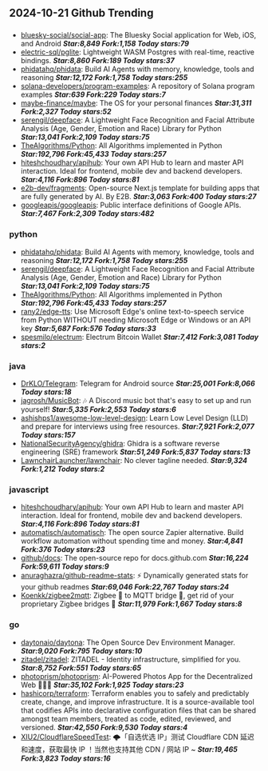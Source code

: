 ## 2024-10-21 Github Trending

### 
* [bluesky-social/social-app](https://github.com/bluesky-social/social-app): The Bluesky Social application for Web, iOS, and Android ***Star:8,849 Fork:1,158 Today stars:79***
* [electric-sql/pglite](https://github.com/electric-sql/pglite): Lightweight WASM Postgres with real-time, reactive bindings. ***Star:8,860 Fork:189 Today stars:37***
* [phidatahq/phidata](https://github.com/phidatahq/phidata): Build AI Agents with memory, knowledge, tools and reasoning ***Star:12,172 Fork:1,758 Today stars:255***
* [solana-developers/program-examples](https://github.com/solana-developers/program-examples): A repository of Solana program examples ***Star:639 Fork:229 Today stars:7***
* [maybe-finance/maybe](https://github.com/maybe-finance/maybe): The OS for your personal finances ***Star:31,311 Fork:2,327 Today stars:52***
* [serengil/deepface](https://github.com/serengil/deepface): A Lightweight Face Recognition and Facial Attribute Analysis (Age, Gender, Emotion and Race) Library for Python ***Star:13,041 Fork:2,109 Today stars:75***
* [TheAlgorithms/Python](https://github.com/TheAlgorithms/Python): All Algorithms implemented in Python ***Star:192,796 Fork:45,433 Today stars:257***
* [hiteshchoudhary/apihub](https://github.com/hiteshchoudhary/apihub): Your own API Hub to learn and master API interaction. Ideal for frontend, mobile dev and backend developers. ***Star:4,116 Fork:896 Today stars:81***
* [e2b-dev/fragments](https://github.com/e2b-dev/fragments): Open-source Next.js template for building apps that are fully generated by AI. By E2B. ***Star:3,063 Fork:400 Today stars:27***
* [googleapis/googleapis](https://github.com/googleapis/googleapis): Public interface definitions of Google APIs. ***Star:7,467 Fork:2,309 Today stars:482***

### python
* [phidatahq/phidata](https://github.com/phidatahq/phidata): Build AI Agents with memory, knowledge, tools and reasoning ***Star:12,172 Fork:1,758 Today stars:255***
* [serengil/deepface](https://github.com/serengil/deepface): A Lightweight Face Recognition and Facial Attribute Analysis (Age, Gender, Emotion and Race) Library for Python ***Star:13,041 Fork:2,109 Today stars:75***
* [TheAlgorithms/Python](https://github.com/TheAlgorithms/Python): All Algorithms implemented in Python ***Star:192,796 Fork:45,433 Today stars:257***
* [rany2/edge-tts](https://github.com/rany2/edge-tts): Use Microsoft Edge's online text-to-speech service from Python WITHOUT needing Microsoft Edge or Windows or an API key ***Star:5,687 Fork:576 Today stars:33***
* [spesmilo/electrum](https://github.com/spesmilo/electrum): Electrum Bitcoin Wallet ***Star:7,412 Fork:3,081 Today stars:2***

### java
* [DrKLO/Telegram](https://github.com/DrKLO/Telegram): Telegram for Android source ***Star:25,001 Fork:8,066 Today stars:18***
* [jagrosh/MusicBot](https://github.com/jagrosh/MusicBot): 🎶 A Discord music bot that's easy to set up and run yourself! ***Star:5,335 Fork:2,553 Today stars:6***
* [ashishps1/awesome-low-level-design](https://github.com/ashishps1/awesome-low-level-design): Learn Low Level Design (LLD) and prepare for interviews using free resources. ***Star:7,921 Fork:2,077 Today stars:157***
* [NationalSecurityAgency/ghidra](https://github.com/NationalSecurityAgency/ghidra): Ghidra is a software reverse engineering (SRE) framework ***Star:51,249 Fork:5,837 Today stars:13***
* [LawnchairLauncher/lawnchair](https://github.com/LawnchairLauncher/lawnchair): No clever tagline needed. ***Star:9,324 Fork:1,212 Today stars:2***

### javascript
* [hiteshchoudhary/apihub](https://github.com/hiteshchoudhary/apihub): Your own API Hub to learn and master API interaction. Ideal for frontend, mobile dev and backend developers. ***Star:4,116 Fork:896 Today stars:81***
* [automatisch/automatisch](https://github.com/automatisch/automatisch): The open source Zapier alternative. Build workflow automation without spending time and money. ***Star:4,841 Fork:376 Today stars:23***
* [github/docs](https://github.com/github/docs): The open-source repo for docs.github.com ***Star:16,224 Fork:59,611 Today stars:9***
* [anuraghazra/github-readme-stats](https://github.com/anuraghazra/github-readme-stats): ⚡ Dynamically generated stats for your github readmes ***Star:69,046 Fork:22,767 Today stars:24***
* [Koenkk/zigbee2mqtt](https://github.com/Koenkk/zigbee2mqtt): Zigbee 🐝 to MQTT bridge 🌉, get rid of your proprietary Zigbee bridges 🔨 ***Star:11,979 Fork:1,667 Today stars:8***

### go
* [daytonaio/daytona](https://github.com/daytonaio/daytona): The Open Source Dev Environment Manager. ***Star:9,020 Fork:795 Today stars:10***
* [zitadel/zitadel](https://github.com/zitadel/zitadel): ZITADEL - Identity infrastructure, simplified for you. ***Star:8,752 Fork:551 Today stars:65***
* [photoprism/photoprism](https://github.com/photoprism/photoprism): AI-Powered Photos App for the Decentralized Web 🌈💎✨ ***Star:35,102 Fork:1,925 Today stars:23***
* [hashicorp/terraform](https://github.com/hashicorp/terraform): Terraform enables you to safely and predictably create, change, and improve infrastructure. It is a source-available tool that codifies APIs into declarative configuration files that can be shared amongst team members, treated as code, edited, reviewed, and versioned. ***Star:42,550 Fork:9,530 Today stars:4***
* [XIU2/CloudflareSpeedTest](https://github.com/XIU2/CloudflareSpeedTest): 🌩「自选优选 IP」测试 Cloudflare CDN 延迟和速度，获取最快 IP ！当然也支持其他 CDN / 网站 IP ~ ***Star:19,465 Fork:3,823 Today stars:16***
